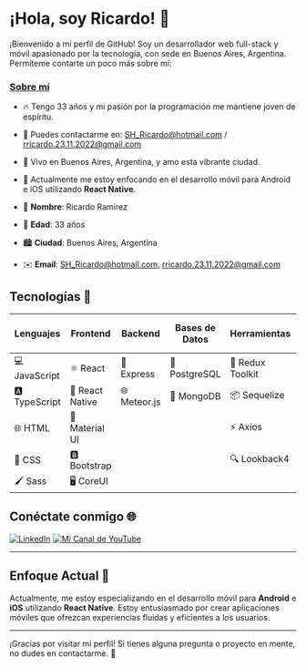 # ¡Hola, soy Ricardo! 👋
¡Bienvenido a mi perfil de GitHub! Soy un desarrollador web full-stack y móvil apasionado por la tecnología, con sede en Buenos Aires, Argentina. Permíteme contarte un poco más sobre mí:

### [Sobre mí](https://www.linkedin.com/in/ram%C3%ADrezricardo/)

- 🔥 Tengo 33 años y mi pasión por la programación me mantiene joven de espíritu.
- 📧 Puedes contactarme en: [SH_Ricardo@hotmail.com](mailto:SH_Ricardo@hotmail.com) / [rricardo.23.11.2022@gmail.com](mailto:rricardo.23.11.2022@gmail.com)
- 🌆 Vivo en Buenos Aires, Argentina, y amo esta vibrante ciudad.
- 📱 Actualmente me estoy enfocando en el desarrollo móvil para Android e iOS utilizando **React Native**.

- 👤 **Nombre**: Ricardo Ramirez
- 🎂 **Edad**: 33 años
- 🏙️ **Ciudad**: Buenos Aires, Argentina
- ✉️ **Email**: [SH_Ricardo@hotmail.com](mailto:SH_Ricardo@hotmail.com), [rricardo.23.11.2022@gmail.com](mailto:rricardo.23.11.2022@gmail.com)

## Tecnologías 🚀

| **Lenguajes** | **Frontend**          | **Backend**        | **Bases de Datos**  | **Herramientas**    | **Control de Versiones** |
|---------------|-----------------------|---------------------|---------------------|---------------------|--------------------------|
| 💻 JavaScript | ⚛️ React              | 🚀 Express          | 🐘 PostgreSQL       | 🧰 Redux Toolkit    | 🐱‍💻 GitHub               |
| 🅰️ TypeScript | 📱 React Native       | 🌐 Meteor.js        | 🍃 MongoDB           | 📦 Sequelize        | 📦 NPM                    |
| 🌐 HTML       | 🎨 Material UI        |                     |                     | ⚡ Axios            |                          |
| 🎨 CSS        | 🅱️ Bootstrap           |                     |                     | 🔍 Lookback4        |                          |
| 🖌️ Sass       | 🖥️ CoreUI             |                     |                     |                     |                          |

## Conéctate conmigo 🌐

[![LinkedIn](https://img.shields.io/badge/LinkedIn-Connect-blue?style=flat-square&logo=linkedin)](https://www.linkedin.com/in/ram%C3%ADrezricardo/)
[![Mi Canal de YouTube](https://img.shields.io/badge/YouTube-Subscribe-red?style=flat-square&logo=youtube)](https://www.youtube.com/channel/UCdV2tPWPrTtcHuwZ5dWtwJQ)

---



## Enfoque Actual 📱

Actualmente, me estoy especializando en el desarrollo móvil para **Android** e **iOS** utilizando **React Native**. Estoy entusiasmado por crear aplicaciones móviles que ofrezcan experiencias fluidas y eficientes a los usuarios.

---

¡Gracias por visitar mi perfil! Si tienes alguna pregunta o proyecto en mente, no dudes en contactarme. 🚀

